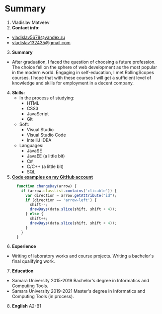 # Summary
1. Vladislav Matveev
2. **Contact info:**
  * vladislav5678@yandex.ru
  * vladislav132435@gmail.com
3. **Summary**
  * After graduation, I faced the question of choosing a future profession. The choice fell on the sphere of web development as the most popular in the modern world. Engaging in self-education, I met RollingScopes courses. I hope that with these courses I will get a sufficient level of knowledge and skills for employment in a decent company.
4. **Skills:**
   * In the process of studying:
     - HTML
     - CSS3
     - JavaScript
     - Git
   * Soft:
     - Visual Studio
     - Visual Studio Code
     - IntelliJ IDEA
   * Languages:
     - JavaSE
     - JavaEE (a little bit)
     - C#
     - С/С++ (a little bit)
     - SQL
5. **[Code examples on my GitHub account](https://github.com/InvisibleSpectator?tab=repositories)**
    ```javascript
      function changeDay(arrow) {
        if (arrow.classList.contains('clicable')) {
          var direction = arrow.getAttribute("id");
          if (direction == 'arrow-left') {
            shift--;
            drawDays(data.slice(shift, shift + 4));
          } else {          
            shift++;
            drawDays(data.slice(shift, shift + 4));
          }
        }
      }
    ```
6. **Experience**
  * Writing of laboratory works and course projects. Writing a bachelor's final qualifying work.
7. **Education**
  * Samara University 2015-2019 Bachelor's degree in Informatics and Computing Tools.
  * Samara University 2019-2021 Master's degree in Informatics and Computing Tools (in process).
8. **English**
  A2-B1
